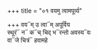 +++
title = "०१ वयमु त्वामपूर्व्य"

+++
वय᳓म् उ त्वा᳓म् अपूर्विय  
स्थूरं᳓ न᳓ क᳓च् चिद् भ᳓रन्तो अवस्य᳓वः  
वा᳓जे चित्रं᳓ हवामहे